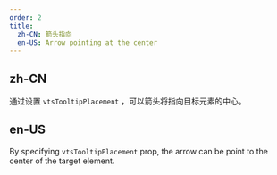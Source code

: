 ```yaml
---
order: 2
title:
  zh-CN: 箭头指向
  en-US: Arrow pointing at the center
---
```


## zh-CN

通过设置 `vtsTooltipPlacement` ，可以箭头将指向目标元素的中心。

## en-US

By specifying `vtsTooltipPlacement` prop, the arrow can be point to the center of the target element.
